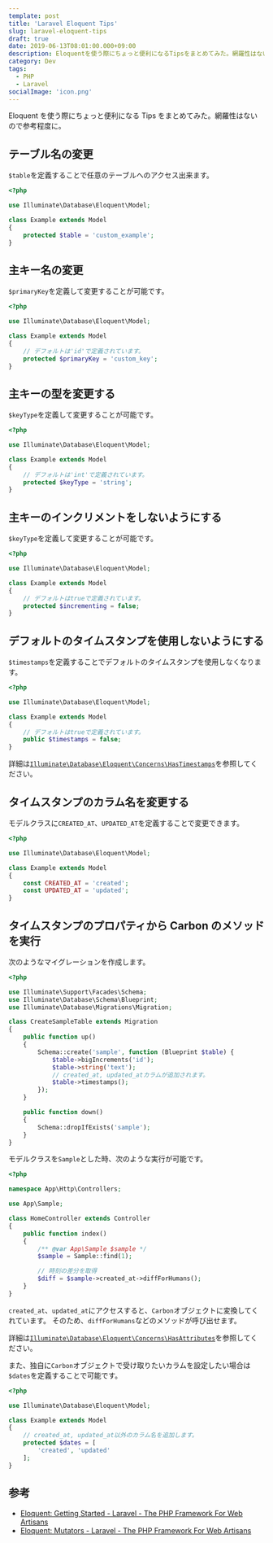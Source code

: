 ```yaml
---
template: post
title: 'Laravel Eloquent Tips'
slug: laravel-eloquent-tips
draft: true
date: 2019-06-13T08:01:00.000+09:00
description: Eloquentを使う際にちょっと便利になるTipsをまとめてみた。網羅性はないので参考程度に。
category: Dev
tags:
  - PHP
  - Laravel
socialImage: 'icon.png'
---
```


Eloquent を使う際にちょっと便利になる Tips をまとめてみた。網羅性はないので参考程度に。

## テーブル名の変更

`$table`を定義することで任意のテーブルへのアクセス出来ます。

```php
<?php

use Illuminate\Database\Eloquent\Model;

class Example extends Model
{
    protected $table = 'custom_example';
}
```

## 主キー名の変更

`$primaryKey`を定義して変更することが可能です。

```php
<?php

use Illuminate\Database\Eloquent\Model;

class Example extends Model
{
    // デフォルトは'id'で定義されています。
    protected $primaryKey = 'custom_key';
}
```

## 主キーの型を変更する

`$keyType`を定義して変更することが可能です。

```php
<?php

use Illuminate\Database\Eloquent\Model;

class Example extends Model
{
    // デフォルトは'int'で定義されています。
    protected $keyType = 'string';
}
```

## 主キーのインクリメントをしないようにする

`$keyType`を定義して変更することが可能です。

```php
<?php

use Illuminate\Database\Eloquent\Model;

class Example extends Model
{
    // デフォルトはtrueで定義されています。
    protected $incrementing = false;
}
```

## デフォルトのタイムスタンプを使用しないようにする

`$timestamps`を定義することでデフォルトのタイムスタンプを使用しなくなります。

```php
<?php

use Illuminate\Database\Eloquent\Model;

class Example extends Model
{
    // デフォルトはtrueで定義されています。
    public $timestamps = false;
}
```

詳細は[`Illuminate\Database\Eloquent\Concerns\HasTimestamps`](https://laravel.com/api/5.8/Illuminate/Database/Eloquent/Concerns/HasTimestamps.html)を参照してください。

## タイムスタンプのカラム名を変更する

モデルクラスに`CREATED_AT`、`UPDATED_AT`を定義することで変更できます。

```php
<?php

use Illuminate\Database\Eloquent\Model;

class Example extends Model
{
    const CREATED_AT = 'created';
    const UPDATED_AT = 'updated';
}
```

## タイムスタンプのプロパティから Carbon のメソッドを実行

次のようなマイグレーションを作成します。

```php
<?php

use Illuminate\Support\Facades\Schema;
use Illuminate\Database\Schema\Blueprint;
use Illuminate\Database\Migrations\Migration;

class CreateSampleTable extends Migration
{
    public function up()
    {
        Schema::create('sample', function (Blueprint $table) {
            $table->bigIncrements('id');
            $table->string('text');
            // created_at, updated_atカラムが追加されます。
            $table->timestamps();
        });
    }

    public function down()
    {
        Schema::dropIfExists('sample');
    }
}
```

モデルクラスを`Sample`とした時、次のような実行が可能です。

```php
<?php

namespace App\Http\Controllers;

use App\Sample;

class HomeController extends Controller
{
    public function index()
    {
        /** @var App\Sample $sample */
        $sample = Sample::find(1);

        // 時刻の差分を取得
        $diff = $sample->created_at->diffForHumans();
    }
}
```

`created_at`、`updated_at`にアクセスすると、`Carbon`オブジェクトに変換してくれています。
そのため、`diffForHumans`などのメソッドが呼び出せます。

詳細は[`Illuminate\Database\Eloquent\Concerns\HasAttributes`](https://laravel.com/api/5.8/Illuminate/Database/Eloquent/Concerns/HasAttributes.html)を参照してください。

また、独自に`Carbon`オブジェクトで受け取りたいカラムを設定したい場合は`$dates`を定義することで可能です。

```php
<?php

use Illuminate\Database\Eloquent\Model;

class Example extends Model
{
    // created_at, updated_at以外のカラム名を追加します。
    protected $dates = [
        'created', 'updated'
    ];
}
```

## 参考

- [Eloquent: Getting Started - Laravel - The PHP Framework For Web Artisans](https://laravel.com/docs/5.8/eloquent)
- [Eloquent: Mutators - Laravel - The PHP Framework For Web Artisans](https://laravel.com/docs/5.8/eloquent-mutators#accessors-and-mutators)

